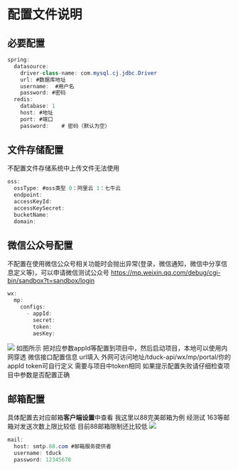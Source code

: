 # 配置文件说明
## 必要配置
```java
spring:
  datasource:
    driver-class-name: com.mysql.cj.jdbc.Driver
    url: #数据库地址
    username:  #用户名
    password: #密码
  redis:
    database: 1
    host: #地址
    port: #端口
    password:    # 密码（默认为空）
```
## 文件存储配置
不配置文件存储系统中上传文件无法使用
```java
oss:
  ossType: #oss类型 0：阿里云 1：七牛云
  endpoint: 
  accessKeyId: 
  accessKeySecret: 
  bucketName: 
  domain: 
```
## 微信公众号配置
不配置在使用微信公众号相关功能时会抛出异常(登录，微信通知，微信中分享信息定义等)，可以申请微信测试公众号
https://mp.weixin.qq.com/debug/cgi-bin/sandbox?t=sandbox/login
```java
wx:
  mp:
    configs:
      - appId: 
        secret: 
        token: 
        aesKey:

```
![](https://cdn.nlark.com/yuque/0/2022/png/639882/1650772769797-d8e10f16-a8b2-4719-a0dd-3e3f99716fce.png#clientId=u7a27f6eb-83c1-4&crop=0&crop=0&crop=1&crop=1&from=paste&id=u44645ed8&margin=%5Bobject%20Object%5D&originHeight=559&originWidth=1145&originalType=url&ratio=1&rotation=0&showTitle=false&status=done&style=none&taskId=ua420007e-061a-4174-9b71-f80f5419e74&title=) 如图所示 把对应参数appId等配置到项目中，然后启动项目，本地可以使用内网穿透 微信接口配置信息 url填入 外网可访问地址/tduck-api/wx/mp/portal/你的appId token可自行定义 需要与项目中token相同
如果提示配置失败请仔细检查项目中参数是否配置正确
## 邮箱配置
具体配置去对应邮箱**客户端设置**中查看 我这里以88完美邮箱为例
经测试 163等邮箱对发送次数上限比较低 目前88邮箱限制还比较低
![](https://cdn.nlark.com/yuque/0/2022/png/639882/1650772769805-d561c309-2433-4a72-92c0-84906a234e39.png#clientId=u7a27f6eb-83c1-4&crop=0&crop=0&crop=1&crop=1&from=paste&id=ubb0e237d&margin=%5Bobject%20Object%5D&originHeight=832&originWidth=1520&originalType=url&ratio=1&rotation=0&showTitle=false&status=done&style=none&taskId=udd560cbd-f1db-4852-be8c-976e6927530&title=)
```java
mail:
  host: smtp.88.com #邮箱服务提供者
  username: tduck 
  password: 12345678
```
